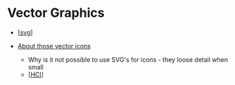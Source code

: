 Vector Graphics
===============

* [[svg]]

* [About those vector icons](https://www.pushing-pixels.org/2011/11/04/about-those-vector-icons.html)
    * Why is it not possible to use SVG's for icons - they loose detail when small
    * [[HCI]]

[//begin]: # "Autogenerated link references for markdown compatibility"
[svg]: ../svg.md "SVG"
[HCI]: ../HCI.md "HCI"
[//end]: # "Autogenerated link references"